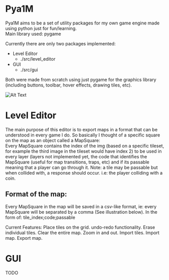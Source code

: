 # Pya1M
Pya1M aims to be a set of utility packages for my own game engine made using python just for fun/learning.  
Main library used: pygame

Currently there are only two packages implemented:  
- Level Editor
    - ./src/level_editor  
- GUI
    - ./src/gui

Both were made from scratch using just pygame for the graphics library (including buttons, toolbar, hover effects, drawing tiles, etc).


![Alt Text](https://im2.ezgif.com/tmp/ezgif-2-18fcffe5f8d3.gif)


# Level Editor
The main purpose of this editor is to export maps in a format that can be understood in every game I do. So basically I thought of a specific square on the map 
as an object called a MapSquare:  
Every MapSquare contains the index of the img (based on a specific tileset, for example the third image in the tileset would have index 2) to be used in every layer (layers not implemented yet, the code that identifies the MapSquare (useful for map transitions, traps, etc) and if its passable meaning that a player can go through it.	Note: a tile may be passable but when collided with, a response should occur. i.e: the player colliding with a coin.  
## Format of the map:
Every MapSquare in the map will be saved in a csv-like format, ie: every MapSquare will be separated by a comma (See illustration below). In the form of: tile_index;code;passable



Current Features:
Place tiles on the grid.
undo-redo functionality.
Erase individual tiles.
Clear the entire map.
Zoom in and out.
Import tiles.
Import map.
Export map.


# GUI
TODO
 


